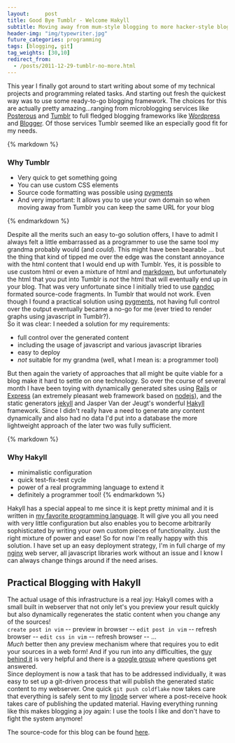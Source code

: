 ```yaml
---
layout:     post
title: Good Bye Tumblr - Welcome Hakyll
subtitle: Moving away from mum-style blogging to more hacker-style blogging.
header-img: "img/typewriter.jpg"
future_categories: programming
tags: [blogging, git]
tag_weights: [30,10]
redirect_from:
  - /posts/2011-12-29-tumblr-no-more.html
---
```


This year I finally got around to start writing about some of my technical projects and programming related tasks. And starting out fresh the quickest way was to use some ready-to-go blogging framework. The choices for this are actually pretty amazing...ranging from microblogging services like [Posterous] and [Tumblr] to full fledged blogging frameworks like [Wordpress] and [Blogger]. Of those services Tumblr seemed like an especially good fit for my needs.

<div class="jumbotron">

{% markdown %}
### Why Tumblr

* Very quick to get something going
* You can use custom CSS elements
* Source code formatting was possible using [pygments]
* And very important: It allows you to use your own domain so when moving away from Tumblr you can keep the same URL for your blog

[pygments]:http://pygments.org/
{% endmarkdown %}

</div>

Despite all the merits such an easy to-go solution offers, I have to admit I always felt a little embarrassed as a programmer to use the same tool my grandma probably would (and *could*). This might have been bearable &#8230; but the thing that kind of tipped me over the edge was the constant annoyance with the html content that I would end up with Tumblr. Yes, it is possible to use custom html or even a mixture of html and [markdown], but unfortunately the html that you put into Tumblr is *not* the html that will eventually end up in your blog. That was very unfortunate since I initially tried to use [pandoc] formated source-code fragments. In Tumblr that would not work. Even though I found a practical solution using [pygments], not having full control over the output eventually became a no-go for me (ever tried to render graphs using javascript in Tumblr?).  
So it was clear: I needed a solution for my requirements:

* full control over the generated content
* including the usage of javascript and various javascript libraries
* easy to deploy
* *not* suitable for my grandma (well, what I mean is: a programmer tool)

But then again the variety of approaches that all might be quite viable for a blog make it hard to settle on one technology. So over the course of several month I have been toying with dynamically generated sites using [Rails] or [Express] (an extremely pleasant web framework based on [nodejs]), and the static generators [jekyll] and Jasper Van der Jeugt's wonderful [Hakyll] framework. Since I didn't really have a need to generate any content dynamically and also had no data I'd put into a database the more lightweight approach of the later two was fully sufficient.  

<div class="jumbotron">

{% markdown %}
### Why Hakyll

* minimalistic configuration
* quick test-fix-test cycle
* power of a real programming language to extend it
* definitely a programmer tool!
{% endmarkdown %}

</div>

Hakyll has a special appeal to me since it is kept pretty minimal and it is written in [my favorite programming language](http://www.haskell.org/). It will give you all you need with very little configuration but also enables you to become arbitrarily sophisticated by writing your own custom pieces of functionality. Just the right mixture of power and ease! So for now I'm really happy with this solution. I have set up an easy deployment strategy, I'm in full charge of my [nginx] web server, all javascript libraries work without an issue and I know I can always change things around if the need arises.  

## Practical Blogging with Hakyll

The actual usage of this infrastructure is a real joy: Hakyll comes with a small built in webserver that not only let's you preview your result quickly but also dynamically regenerates the static content when you change any of the sources!  
`create post in vim` -- preview in browser -- `edit post in vim` -- refresh browser -- `edit css in vim` -- refresh browser -- &#8230;  
*Much* better then any preview mechanism where that requires you to edit your sources in a web form! And if you run into any difficulties, the [guy behind it](http://jaspervdj.be/) is very helpful and there is a [google group](https://groups.google.com/forum/#!forum/hakyll) where questions get answered.  
Since deployment is now a task that has to be addressed individually, it was easy to set up a git-driven process that will publish the generated static content to my webserver. One quick `git push coldflake` now takes care that everything is safely sent to my [linode] server where a post-receive hook takes care of publishing the updated material. Having everything running like this makes blogging a joy again: I use the tools I like and don't have to fight the system anymore!

The source-code for this blog can be found [here](https://github.com/marcmo/blog.coldflake).

[Posterous]:https://posterous.com/
[Wordpress]:http://wordpress.org/
[Blogger]:http://blogger.com/
[Tumblr]:http://tumblr.com/
[Rails]:http://rubyonrails.org/
[nodejs]:http://nodejs.org/
[Express]:http://expressjs.com/
[jekyll]:https://github.com/mojombo/jekyll/wiki
[hakyll]:http://jaspervdj.be/hakyll/index.html
[markdown]:http://daringfireball.net/projects/markdown/
[pygments]:http://pygments.org/
[pandoc]:http://johnmacfarlane.net/pandoc/
[nginx]:http://nginx.org/
[linode]:http://www.linode.com/


